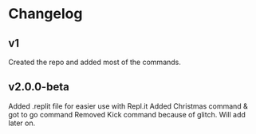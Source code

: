 # Changelog
## v1
Created the repo and added most of the commands.
## v2.0.0-beta
Added .replit file for easier use with Repl.it
Added Christmas command & got to go command
Removed Kick command because of glitch. Will add later on.
